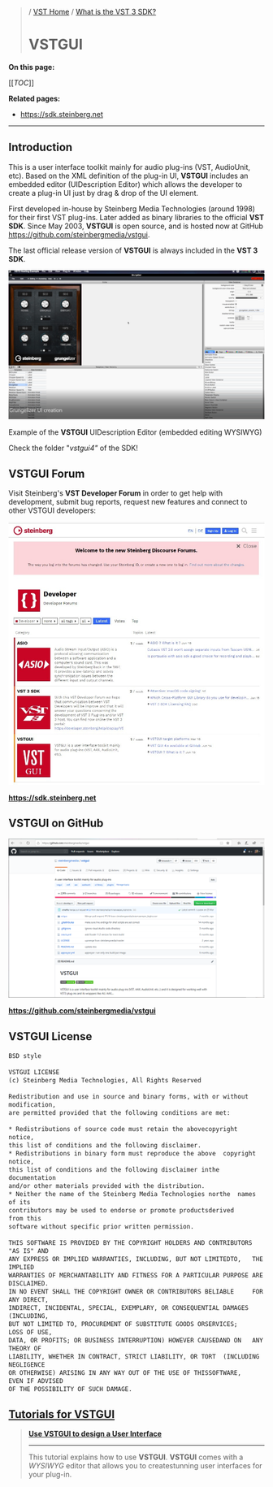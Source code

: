 >/ [VST Home](/Index.md) / [What is the VST 3 SDK?](../What+is+the+VST+3+SDK/Index.md)
>
># VSTGUI

**On this page:**

[[_TOC_]]

**Related pages:**

- <https://sdk.steinberg.net>

---

## Introduction

This is a user interface toolkit mainly for audio plug-ins (VST, AudioUnit, etc). Based on the XML definition of the plug-in UI, **VSTGUI** includes an embedded editor (UIDescription Editor) which allows the developer to create a plug-in UI just by drag & drop of the UI element.

First developed in-house by Steinberg Media Technologies (around 1998) for their first VST plug-ins. Later added as binary libraries to the official **VST SDK**. Since May 2003, **VSTGUI** is open source, and is hosted now at GitHub <https://github.com/steinbergmedia/vstgui>.

The last official release version of **VSTGUI** is always included in the **VST 3 SDK**.

![what_if_35](/resources/what_is_35.png)

Example of the **VSTGUI** UIDescription Editor (embedded editing WYSIWYG)

Check the folder "*vstgui4"* of the SDK!

## VSTGUI Forum

Visit Steinberg's **VST Developer Forum** in order to get help with development, submit bug reports, request new features and connect to other VSTGUI developers:

![what_if_36](/resources/what_is_36.jpg)

**<https://sdk.steinberg.net>**

## VSTGUI on GitHub

![what_if_37](/resources/what_is_37.png)

**<https://github.com/steinbergmedia/vstgui>**

## VSTGUI License

```
BSD style

VSTGUI LICENSE
(c) Steinberg Media Technologies, All Rights Reserved

Redistribution and use in source and binary forms, with or without modification,
are permitted provided that the following conditions are met:

* Redistributions of source code must retain the abovecopyright    notice,
this list of conditions and the following disclaimer.
* Redistributions in binary form must reproduce the above  copyright notice,
this list of conditions and the following disclaimer inthe     documentation
and/or other materials provided with the distribution.
* Neither the name of the Steinberg Media Technologies northe  names of its
contributors may be used to endorse or promote productsderived     from this
software without specific prior written permission.

THIS SOFTWARE IS PROVIDED BY THE COPYRIGHT HOLDERS AND CONTRIBUTORS "AS IS" AND
ANY EXPRESS OR IMPLIED WARRANTIES, INCLUDING, BUT NOT LIMITEDTO,   THE IMPLIED
WARRANTIES OF MERCHANTABILITY AND FITNESS FOR A PARTICULAR PURPOSE ARE DISCLAIMED.
IN NO EVENT SHALL THE COPYRIGHT OWNER OR CONTRIBUTORS BELIABLE     FOR ANY DIRECT,
INDIRECT, INCIDENTAL, SPECIAL, EXEMPLARY, OR CONSEQUENTIAL DAMAGES (INCLUDING,
BUT NOT LIMITED TO, PROCUREMENT OF SUBSTITUTE GOODS ORSERVICES;    LOSS OF USE,
DATA, OR PROFITS; OR BUSINESS INTERRUPTION) HOWEVER CAUSEDAND ON   ANY THEORY OF
LIABILITY, WHETHER IN CONTRACT, STRICT LIABILITY, OR TORT  (INCLUDING NEGLIGENCE
OR OTHERWISE) ARISING IN ANY WAY OUT OF THE USE OF THISSOFTWARE,   EVEN IF ADVISED
OF THE POSSIBILITY OF SUCH DAMAGE.
```

## [Tutorials for VSTGUI](../Tutorials/Use+VSTGUI+to+design+a+UI.md)

>**[Use VSTGUI to design a User Interface](../Tutorials/Use+VSTGUI+to+design+a+UI.md)**
>
>---
>
>This tutorial explains how to use **VSTGUI**. **VSTGUI** comes with a *WYSIWYG* editor that allows you to createstunning user interfaces for your plug-in.